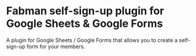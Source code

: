 # Fabman self-sign-up plugin for Google Sheets & Google Forms

A plugin for Google Sheets / Google Forms that allows you to create a self-sign-up form for your members.
